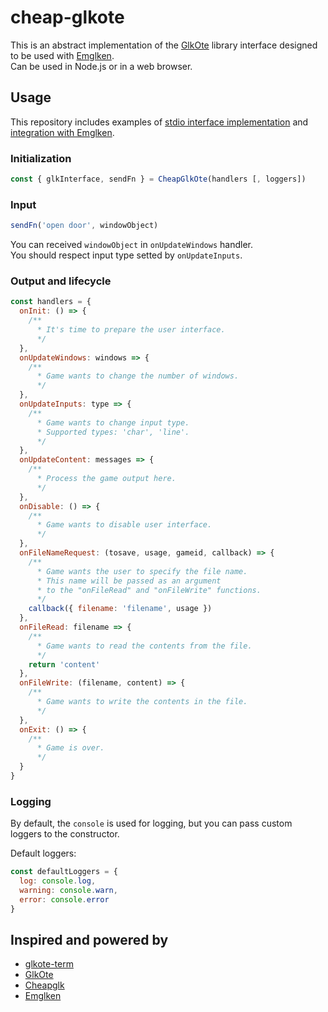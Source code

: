 # cheap-glkote

This is an abstract implementation of the [GlkOte](https://github.com/erkyrath/glkote) library interface designed to be used with [Emglken](https://github.com/curiousdannii/emglken).<br>
Can be used in Node.js or in a web browser.


## Usage

This repository includes examples of [stdio interface implementation](https://github.com/He4eT/cheap-glkote/blob/master/bin/stdio.js) and [integration with Emglken](https://github.com/He4eT/cheap-glkote/blob/master/bin/player.stdio.js).

### Initialization
```js
const { glkInterface, sendFn } = CheapGlkOte(handlers [, loggers])
```

### Input
```js
sendFn('open door', windowObject)
```
You can received `windowObject` in `onUpdateWindows` handler.<br>
You should respect input type setted by `onUpdateInputs`.

### Output and lifecycle
```js
const handlers = {
  onInit: () => {
    /**
      * It's time to prepare the user interface.
      */
  },
  onUpdateWindows: windows => {
    /**
      * Game wants to change the number of windows.
      */
  },
  onUpdateInputs: type => {
    /**
      * Game wants to change input type.
      * Supported types: 'char', 'line'.
      */
  },
  onUpdateContent: messages => {
    /**
      * Process the game output here.
      */
  },
  onDisable: () => {
    /**
      * Game wants to disable user interface.
      */
  },
  onFileNameRequest: (tosave, usage, gameid, callback) => {
    /**
      * Game wants the user to specify the file name.
      * This name will be passed as an argument
      * to the "onFileRead" and "onFileWrite" functions.
      */
    callback({ filename: 'filename', usage })
  },
  onFileRead: filename => {
    /**
      * Game wants to read the contents from the file.
      */
    return 'content'
  },
  onFileWrite: (filename, content) => {
    /**
      * Game wants to write the contents in the file.
      */
  },
  onExit: () => {
    /**
      * Game is over.
      */
  }
}
```
### Logging
By default, the `console` is used for logging, but you can pass custom loggers to the constructor.

Default loggers:
```js
const defaultLoggers = {
  log: console.log,
  warning: console.warn,
  error: console.error
}
```

## Inspired and powered by

- [glkote-term](https://github.com/curiousdannii/glkote-term)
- [GlkOte](https://github.com/erkyrath/glkote)
- [Cheapglk](https://github.com/erkyrath/cheapglk)
- [Emglken](https://github.com/curiousdannii/emglken)
